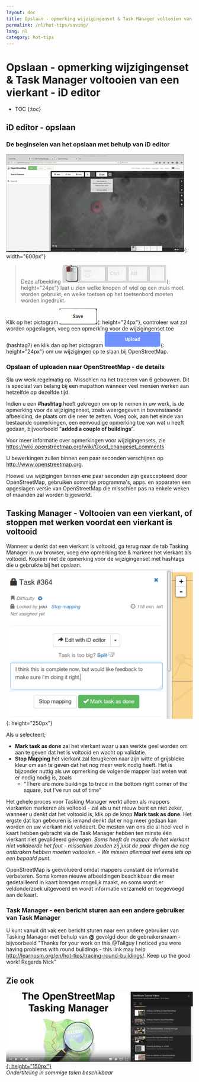 ```yaml
---
layout: doc
title: Opslaan - opmerking wijzigingenset & Task Manager voltooien van een vierkant - iD editor
permalink: /nl/hot-tips/saving/
lang: nl
category: hot-tips
---
```


Opslaan - opmerking wijzigingenset & Task Manager voltooien van een vierkant - iD editor
============

- TOC
{:toc}

<!-- >  Deze handleiding kan gedownload worden als [tm_starting_nl.odt](/files/tm_starting_nl.odt) of [tm_starting_nl.pdf](/files/tm_starting_nl.pdf)  
> Gemaakt op 30-10-2016  -->

iD editor - opslaan
------------------

### De beginselen van het opslaan met behulp van iD editor ###

![saving]{: width="600px"}

> Deze afbeelding ![keymon]{: height="24px"} laat u zien welke knopen of wiel op een muis moet worden gebruikt, en welke toetsen op het toetsenbord moeten worden ingedrukt.  

Klik op het pictogram ![save-icon]{: height="24px"}, controleer wat zal worden opgeslagen, voeg een opmerking voor de wijzigingenset toe (hashtag?) en klik dan op het pictogram ![upload]{: height="24px"} om uw wijzigingen op te slaan bij OpenStreetMap.  

### Opslaan of uploaden naar OpenStreetMap - de details ###

Sla uw werk regelmatig op. Misschien na het traceren van 6 gebouwen. Dit is speciaal van belang bij een mapathon wanneer veel mensen werken aan hetzelfde op dezelfde tijd.  

Indien u een **#hashtag** heeft gekregen om op te nemen in uw werk, is de opmerking voor de wijzigingenset, zoals weergegeven in bovenstaande afbeelding, de plaats om die neer te zetten. Voeg ook, aan het einde van bestaande opmerkingen, een eenvoudige opmerking toe van wat u heeft gedaan, bijvoorbeeld "**added a couple of buildings**".  

Voor meer informatie over opmerkingen voor wijzigingensets, zie <https://wiki.openstreetmap.org/wiki/Good_changeset_comments>  

U bewerkingen zullen binnen een paar seconden verschijnen op <http://www.openstreetmap.org>.  

Hoewel uw wijzigingen binnen ene paar seconden zijn geaccepteerd door OpenStreetMap, gebruiken sommige programma's, apps. en apparaten een opgeslagen versie van OpenStreetMap die misschien pas na enkele weken of maanden zal worden bijgewerkt.  

Tasking Manager - Voltooien van een vierkant, of stoppen met werken voordat een vierkant is voltooid  
-------------------------------------------------------------------

Wanneer u denkt dat een vierkant is voltooid, ga terug naar de tab Tasking Manager in uw browser, voeg ene opmerking toe & markeer het vierkant als voltooid. Kopieer niet de opmerking voor de wijzigingenset met hashtags die u gebruikte bij het opslaan.  
![mark task as done]{: height="250px"}  

Als u selecteert;

- **Mark task as done** zal het vierkant waar u aan werkte geel worden om aan te geven dat het is voltooid en wacht op validatie.  
- **Stop Mapping** het vierkant zal terugkeren naar zijn witte of grijsbleke kleur om aan te geven dat het nog meer werk nodig heeft. Het is bijzonder nuttig als uw opmerking de volgende mapper laat weten wat er nodig nodig is, zoals  
    - "There are more buildings to trace in the bottom right corner of the square, but I've run out of time"  

Het gehele proces voor Tasking Manager werkt alleen als mappers vierkanten markeren als voltooid - zal als u net nieuw bent en niet zeker, wanneer u denkt dat het voltooid is, klik op de knop **Mark task as done**. Het ergste dat kan gebeuren is iemand denkt dat er nog meer gedaan kan worden en uw vierkant niet valideert. De mesten van ons die al heel veel in kaart hebben gebracht via de Task Manager hebben ten minste één vierkant niet gevalideerd gekregen. *Soms heeft de mapper die het vierkant niet valideerde het fout - misschien zouden zij juist de paar dingen die nog ontbraken hebben moeten voltooien. - We missen allemaal wel eens iets op een bepaald punt.*  

OpenStreetMap is geëvolueerd omdat mappers constant de informatie verbeteren. Soms komen nieuwe afbeeldingen beschikbaar die meer gedetailleerd in kaart brengen mogelijk maakt, en soms wordt er veldonderzoek uitgevoerd en wordt informatie verzameld en toegevoegd aan de kaart.   

### Task Manager - een bericht sturen aan een andere gebruiker van Task Manager ###
U kunt vanuit dit vak een bericht sturen naar een andere gebruiker van Tasking Manager met behulp van **@** gevolgd door de gebruikersnaam - bijvoorbeeld "Thanks for your work on this @Tallguy I noticed you were having problems with round buildings - this link may help http://learnosm.org/en/hot-tips/tracing-round-buildings/. Keep up the good work! Regards Nick"  

Zie ook  
---------

[![OSM-TM-video]{: height="150px"}](https://www.youtube.com/watch?v=_feTGQXLf_M&list=PLb9506_-6FMHZ3nwn9heri3xjQKrSq1hN&index=9 "Humanitarian OpenStreetMap Team - Tasking Manager Tutorial Videos")  
*Ondertiteling in sommige talen beschikbaar*  



[saving]:/images/hot-tips/saving.gif
[keymon]:/images/hot-tips/keymon.png
[mark task as done]:/images/hot-tips/mark-task-as-done.png
[save-icon]: /images/beginner/save-icon.png "Pictogram Opslaan"
[upload]: /images/beginner/upload.png "Uploaden"
[arrow-up]: /images/arrow-up.png
[OSM-TM-video]: /images/hot-tips/OSM-TM-video.png "Humanitarian OpenStreetMap Team - Tasking Manager Tutorial Videos"

